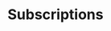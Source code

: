 ---
title: Subscriptions
excerpt: Short excerpt about packages
description1: Are you looking to supercharge your marketing with video content? More than likely, that will take a team and efficient process to continue to generate the content you need. 
description2: Our subscription packages are perfect for those looking for a partner in their content creation. Plus, we offer the best benefits and cost savings to our subscription clients. We work to find efficient ways to complete your content and you benefit with lower costs and more content. It just makes sense!
button: Packages
video: ../../src/assets/videos/microscope.mov
vidtype: video/mp4
benefitTitles: 
- NO Long-Term Contracts
- Carry Over Hours
- Organized
- On Budget
benefitDescriptions:
- Cancel anytime with a simple 30-day notice
- Don't use all your hours. Carry them over one month
- Catalog your video clips, animations, and more
- We work at your budget and report the hours used
benefitTitleDescriptionOld:
- NO Long-Term Contracts
- Cancel anytime with a simple 30-day notice
- Carry Over Hours
- Don't use all your hours. Carry them over one month
- Organized
- Catalog your video clips, animations, and more
- On Budget
- We work at your budget and report the hours used
benefitTitleDescription:
    [
        [
        ../../src/assets/images/play.png,
        play icon,
        NO Long-Term Contracts,
        Cancel anytime with a simple 30-day notice
        ],
        [
        ../../src/assets/images/play.png,
        play icon,
        Carry Over Hours,
        Don't use all your hours. Carry them over one month
        ],
        [
        ../../src/assets/images/play.png,
        play icon,
        Organized,
        Catalog your video clips, animations, and more
        ],
        [
        ../../src/assets/images/play.png,
        play icon,
        On Budget,
        We work at your budget and report the hours used
        ]
    ]
includedServices:
    [
        Get more than just our amazing video services. Get access to our whole team of video editors motion graphic designers content strategists graphic designers and illustrators.,
        That's right! We can manipulate photos and static graphics that go hand-in-hand with your video content.,
        Enjoy simplified payments. On the first of each month we’ll charge your selected payment method. Any additional hours over the set of monthly hours will be charged on the 1st of the following month.,
        Ready to get started? Have questions? Click the Purchase button below to be taken to a video that will give you more details and get you setup with your subscription package.,
    ]
servicesImage: ../../src/assets/images/camera-man.png
servicesImageAlt: A man kneeling down and looking through a camera
draft: false
---
